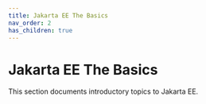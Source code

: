 ```yaml
---
title: Jakarta EE The Basics
nav_order: 2
has_children: true
---
```


# Jakarta EE The Basics

This section documents introductory topics to Jakarta EE.
